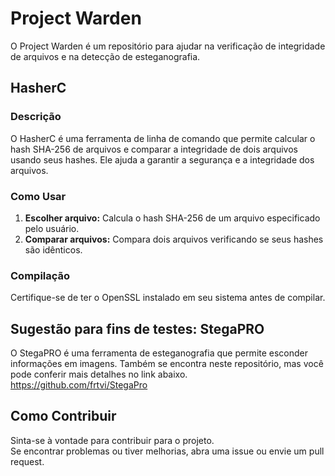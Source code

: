 # Project Warden

O Project Warden é um repositório para ajudar na verificação de integridade de arquivos e na detecção de esteganografia.

## HasherC

### Descrição
O HasherC é uma ferramenta de linha de comando que permite calcular o hash SHA-256 de arquivos e comparar a integridade de dois arquivos usando seus hashes. Ele ajuda a garantir a segurança e a integridade dos arquivos.

### Como Usar
1. **Escolher arquivo:** Calcula o hash SHA-256 de um arquivo especificado pelo usuário.
2. **Comparar arquivos:** Compara dois arquivos verificando se seus hashes são idênticos.

### Compilação
Certifique-se de ter o OpenSSL instalado em seu sistema antes de compilar.

## Sugestão para fins de testes: StegaPRO
O StegaPRO é uma ferramenta de esteganografia que permite esconder informações em imagens. Também se encontra neste repositório, mas você pode conferir mais detalhes no link abaixo.<br>
https://github.com/frtvi/StegaPro

## Como Contribuir
Sinta-se à vontade para contribuir para o projeto.<br>Se encontrar problemas ou tiver melhorias, abra uma issue ou envie um pull request.
